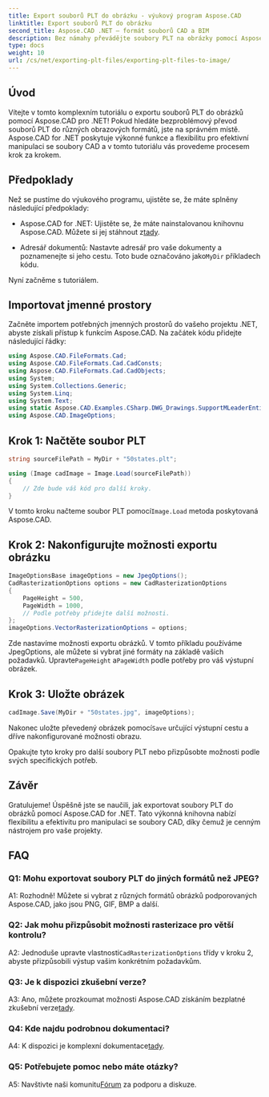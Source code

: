 ```yaml
---
title: Export souborů PLT do obrázku - výukový program Aspose.CAD
linktitle: Export souborů PLT do obrázku
second_title: Aspose.CAD .NET – formát souborů CAD a BIM
description: Bez námahy převádějte soubory PLT na obrázky pomocí Aspose.CAD for .NET. Prozkoumejte flexibilní možnosti a bezproblémovou integraci pro potřeby manipulace se soubory CAD.
type: docs
weight: 10
url: /cs/net/exporting-plt-files/exporting-plt-files-to-image/
---
```

## Úvod

Vítejte v tomto komplexním tutoriálu o exportu souborů PLT do obrázků pomocí Aspose.CAD pro .NET! Pokud hledáte bezproblémový převod souborů PLT do různých obrazových formátů, jste na správném místě. Aspose.CAD for .NET poskytuje výkonné funkce a flexibilitu pro efektivní manipulaci se soubory CAD a v tomto tutoriálu vás provedeme procesem krok za krokem.

## Předpoklady

Než se pustíme do výukového programu, ujistěte se, že máte splněny následující předpoklady:

-  Aspose.CAD for .NET: Ujistěte se, že máte nainstalovanou knihovnu Aspose.CAD. Můžete si jej stáhnout z[tady](https://releases.aspose.com/cad/net/).

-  Adresář dokumentů: Nastavte adresář pro vaše dokumenty a poznamenejte si jeho cestu. Toto bude označováno jako`MyDir` příkladech kódu.

Nyní začněme s tutoriálem.

## Importovat jmenné prostory

Začněte importem potřebných jmenných prostorů do vašeho projektu .NET, abyste získali přístup k funkcím Aspose.CAD. Na začátek kódu přidejte následující řádky:

```csharp
using Aspose.CAD.FileFormats.Cad;
using Aspose.CAD.FileFormats.Cad.CadConsts;
using Aspose.CAD.FileFormats.Cad.CadObjects;
using System;
using System.Collections.Generic;
using System.Linq;
using System.Text;
using static Aspose.CAD.Examples.CSharp.DWG_Drawings.SupportMLeaderEntityForDWGFormat;
using Aspose.CAD.ImageOptions;
```

## Krok 1: Načtěte soubor PLT

```csharp
string sourceFilePath = MyDir + "50states.plt";

using (Image cadImage = Image.Load(sourceFilePath))
{
    // Zde bude váš kód pro další kroky.
}
```

 V tomto kroku načteme soubor PLT pomocí`Image.Load` metoda poskytovaná Aspose.CAD.

## Krok 2: Nakonfigurujte možnosti exportu obrázku

```csharp
ImageOptionsBase imageOptions = new JpegOptions();
CadRasterizationOptions options = new CadRasterizationOptions
{
    PageHeight = 500,
    PageWidth = 1000,
    // Podle potřeby přidejte další možnosti.
};
imageOptions.VectorRasterizationOptions = options;
```

 Zde nastavíme možnosti exportu obrázků. V tomto příkladu používáme JpegOptions, ale můžete si vybrat jiné formáty na základě vašich požadavků. Upravte`PageHeight` a`PageWidth` podle potřeby pro váš výstupní obrázek.

## Krok 3: Uložte obrázek

```csharp
cadImage.Save(MyDir + "50states.jpg", imageOptions);
```

 Nakonec uložte převedený obrázek pomocí`Save` určující výstupní cestu a dříve nakonfigurované možnosti obrazu.

Opakujte tyto kroky pro další soubory PLT nebo přizpůsobte možnosti podle svých specifických potřeb.

## Závěr

Gratulujeme! Úspěšně jste se naučili, jak exportovat soubory PLT do obrázků pomocí Aspose.CAD for .NET. Tato výkonná knihovna nabízí flexibilitu a efektivitu pro manipulaci se soubory CAD, díky čemuž je cenným nástrojem pro vaše projekty.

## FAQ

### Q1: Mohu exportovat soubory PLT do jiných formátů než JPEG?

A1: Rozhodně! Můžete si vybrat z různých formátů obrázků podporovaných Aspose.CAD, jako jsou PNG, GIF, BMP a další.

### Q2: Jak mohu přizpůsobit možnosti rasterizace pro větší kontrolu?

 A2: Jednoduše upravte vlastnosti`CadRasterizationOptions` třídy v kroku 2, abyste přizpůsobili výstup vašim konkrétním požadavkům.

### Q3: Je k dispozici zkušební verze?

 A3: Ano, můžete prozkoumat možnosti Aspose.CAD získáním bezplatné zkušební verze[tady](https://releases.aspose.com/).

### Q4: Kde najdu podrobnou dokumentaci?

 A4: K dispozici je komplexní dokumentace[tady](https://reference.aspose.com/cad/net/).

### Q5: Potřebujete pomoc nebo máte otázky?

 A5: Navštivte naši komunitu[Fórum](https://forum.aspose.com/c/cad/19) za podporu a diskuze.
